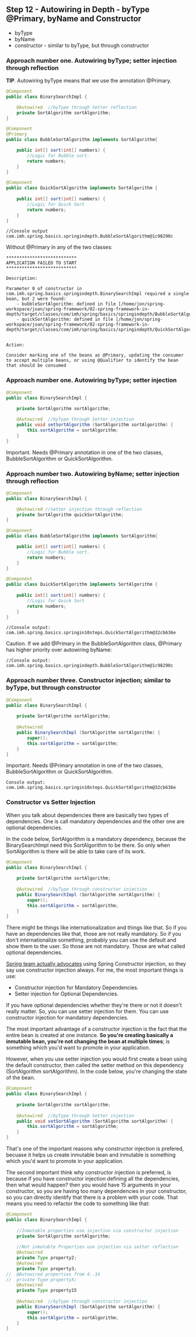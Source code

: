 ## Step 12 - Autowiring in Depth - byType @Primary, byName and Constructor

* byType
* byName
* constructor - similar to byType, but through constructor

### Approach number one. Autowiring byType; setter injection through reflection

**TIP**. Autowiring byType means that we use the annotation @Primary.

```java
@Component
public class BinarySearchImpl {

	@Autowired	//byType through Setter reflection
	private SortAlgorithm sortAlgorithm;
}
```

```java
@Component
@Primary
public class BubbleSortAlgorithm implements SortAlgorithm{

	public int[] sort(int[] numbers) {
		//Logic for Bubble sort.
		return numbers;
	}
}
```

```java
@Component
public class QuickSortAlgorithm implements SortAlgorithm {
	
	public int[] sort(int[] numbers) {
		//Logic for Quick Sort
		return numbers;
	}	
}
```

```
//Console output
com.imh.spring.basics.springindepth.BubbleSortAlgorithm@1c98290c
```

Without @Primary in any of the two classes:
```
***************************
APPLICATION FAILED TO START
***************************

Description:

Parameter 0 of constructor in com.imh.spring.basics.springindepth.BinarySearchImpl required a single bean, but 2 were found:
	- bubbleSortAlgorithm: defined in file [/home/jon/spring-workspace/joan/spring-framework/02-spring-framework-in-depth/target/classes/com/imh/spring/basics/springindepth/BubbleSortAlgorithm.class]
	- quickSortAlgorithm: defined in file [/home/jon/spring-workspace/joan/spring-framework/02-spring-framework-in-depth/target/classes/com/imh/spring/basics/springindepth/QuickSortAlgorithm.class]


Action:

Consider marking one of the beans as @Primary, updating the consumer to accept multiple beans, or using @Qualifier to identify the bean that should be consumed
```

### Approach number one. Autowiring byType; setter injection

```java
@Component
public class BinarySearchImpl {

	private SortAlgorithm sortAlgorithm;
		
	@Autowired	//byType through Setter injection
	public void setSortAlgorithm (SortAlgorithm sortAlgorithm) {
		this.sortAlgorithm = sortAlgorithm;
	}
}
```

Important. Needs @Primary annotation in one of the two classes, BubbleSortAlgorithm or  QuickSortAlgorithm.

### Approach number two.  Autowiring byName; setter injection through reflection

```java
@Component
public class BinarySearchImpl {

	@Autowired //setter injection through reflection
	private SortAlgorithm quickSortAlgorithm;
}
```
 
```java
@Component
public class BubbleSortAlgorithm implements SortAlgorithm{

	public int[] sort(int[] numbers) {
		//Logic for Bubble sort.
		return numbers;
	}
}
```

```java
@Component
public class QuickSortAlgorithm implements SortAlgorithm {
	
	public int[] sort(int[] numbers) {
		//Logic for Quick Sort
		return numbers;
	}	
}
```
```
//Console output:
com.imh.spring.basics.springin10steps.QuickSortAlgorithm@32cb636e
```
Caution. If we add @Primary in the BubbleSortAlgorithm class, @Primary has higher priority over autowiring byName:
```
//Console output:
com.imh.spring.basics.springindepth.BubbleSortAlgorithm@1c98290c
```

### Approach number three. Constructor injection; similar to byType, but through constructor

```java
@Component
public class BinarySearchImpl {
	
	private SortAlgorithm sortAlgorithm;
	
	@Autowired	
	public BinarySearchImpl (SortAlgorithm sortAlgorithm) {
		super();
		this.sortAlgorithm = sortAlgorithm;
	}
}
```

Important. Needs @Primary annotation in one of the two classes, BubbleSortAlgorithm or  QuickSortAlgorithm.
```
Console output:
com.imh.spring.basics.springin10steps.QuickSortAlgorithm@32cb636e
```
### Constructor vs Setter Injection

When you talk about dependencies there are basically two types of dependencies. One is call mandatory dependencies and the other one are optional dependencies.

In the code below, SortAlgorithm is a mandatory dependency, because the BinarySearchImpl need this SortAlgorithm to be there. So only when SortAlgorithm is there will be able to take care of its work. 

```java
@Component
public class BinarySearchImpl {
	
	private SortAlgorithm sortAlgorithm;
		
	@Autowired	//byType through constructor injection
	public BinarySearchImpl (SortAlgorithm sortAlgorithm) {
		super();
		this.sortAlgorithm = sortAlgorithm;
	}
}
```

There might be things like internationalization and things like that. So if you have an dependencies like that, those are not really mandatory. So  if you don't internationalize something, probably you can use the default and show them to the user. So those are not mandatory. Those are what called optional dependencies.

[Spring team actually advocates](https://docs.spring.io/spring/docs/current/spring-framework-reference/htmlsingle/) using Spring Constructor injection, so they say use constructor injection always. For me, the most important things is use:

* Constructor injection for Mandatory Dependencies.
* Setter injection for Optional Dependencies.

If you have optional dependencies whether  they're there or not it doesn't really matter. So, you can use setter injection for them. You can use constructor injection for mandatory dependencies. 

The most important advantage of a constructor injection is the fact that the entire bean is created at one instance. **So you're creating basically a inmutable bean, you're not changing the bean at multiple times**; is something which you'd want to promote in your application.

However, when you use setter injection you would first create a bean using the default constructor, then called the setter method on this dependency (SortAlgorithm sortAlgorithm). In the code below, you're changing the state of the bean.

```java
@Component
public class BinarySearchImpl {
	
	private SortAlgorithm sortAlgorithm;
	
	@Autowired	//byType through Setter injection
	public void setSortAlgorithm (SortAlgorithm sortAlgorithm) {
		this.sortAlgorithm = sortAlgorithm;
	}
}
```

That's one of the important reasons why constructor injection is prefered, becuase it helps us create inmutable bean and inmutable is something which you'd want to promote in your application. 

The second important think why constructor injection is preferred, is because if you have constructor injection defining all the dependencies, then what would happen? then you would have 15 arguments in your constructor, so you are having too many dependencies in your constructor, so you can directly identify that there is a problem with your code. That means you need to refactor the code to something like that:

```java
@Component
public class BinarySearchImpl {
	
	//Inmutable properties use injection via constructor injection
	private SortAlgorithm sortAlgorithm;
	
	//Not inmutable Properties use injection via setter reflection
	@Autowired
	private Type property2;
	@Autowired
	private Type property3;
//	@Autowired properties from 4..14
//	private Type propertyX;
	@Autowired
	private Type property15
	
	@Autowired	//byType through constructor injection
	public BinarySearchImpl (SortAlgorithm sortAlgorithm) {
		super();
		this.sortAlgorithm = sortAlgorithm;
	}
}
```